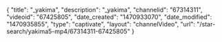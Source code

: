 {
    "title": "_yakima",
    "description": "_yakima",
    "channelid": "67314311",
    "videoid": "67425805",
    "date_created": "1470933070",
    "date_modified": "1470935855",
    "type": "captivate",
    "layout": "channelVideo",
    "url": "\/star-search\/yakima5-mp4\/67314311-67425805"
}